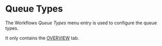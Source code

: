 # Queue Types

The Workflows *Queue Types* menu entry is used to configure the queue types.

It only contains the [OVERVIEW](05a_QueueTypes.md) tab.
